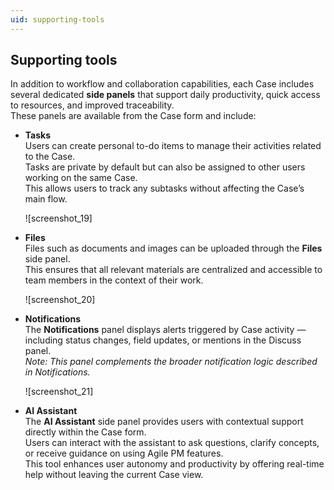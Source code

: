 ```yaml
---
uid: supporting-tools
---
```


## Supporting tools

In addition to workflow and collaboration capabilities, each Case includes several dedicated **side panels** that support daily productivity, quick access to resources, and improved traceability.  
These panels are available from the Case form and include:

- **Tasks**  
  Users can create personal to-do items to manage their activities related to the Case.  
  Tasks are private by default but can also be assigned to other users working on the same Case.  
  This allows users to track any subtasks without affecting the Case’s main flow.

  ![screenshot_19]

- **Files**  
  Files such as documents and images can be uploaded through the **Files** side panel.  
  This ensures that all relevant materials are centralized and accessible to team members in the context of their work.

  ![screenshot_20]

- **Notifications**  
  The **Notifications** panel displays alerts triggered by Case activity — including status changes, field updates, or mentions in the Discuss panel.  
  *Note: This panel complements the broader notification logic described in Notifications.*

  ![screenshot_21]

- **AI Assistant**  
  The **AI Assistant** side panel provides users with contextual support directly within the Case form.  
  Users can interact with the assistant to ask questions, clarify concepts, or receive guidance on using Agile PM features.  
  This tool enhances user autonomy and productivity by offering real-time help without leaving the current Case view.

